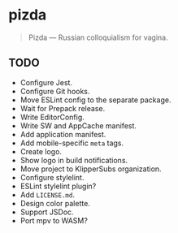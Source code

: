 # pizda

 >  Pizda — Russian colloquialism for vagina.

## TODO

 *  Configure Jest.
 *  Configure Git hooks.
 *  Move ESLint config to the separate package.
 *  Wait for Prepack release.
 *  Write EditorConfig.
 *  Write SW and AppCache manifest.
 *  Add application manifest.
 *  Add mobile-specific `meta` tags.
 *  Create logo.
 *  Show logo in build notifications.
 *  Move project to KlipperSubs organization.
 *  Configure stylelint.
 *  ESLint stylelint plugin?
 *  Add `LICENSE.md`.
 *  Design color palette.
 *  Support JSDoc.
 *  Port mpv to WASM?
